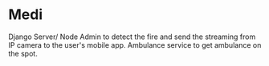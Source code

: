 # Medi
Django Server/ Node Admin to detect the fire and send the streaming from IP camera to the user's mobile app.  Ambulance service to get ambulance on the spot.
